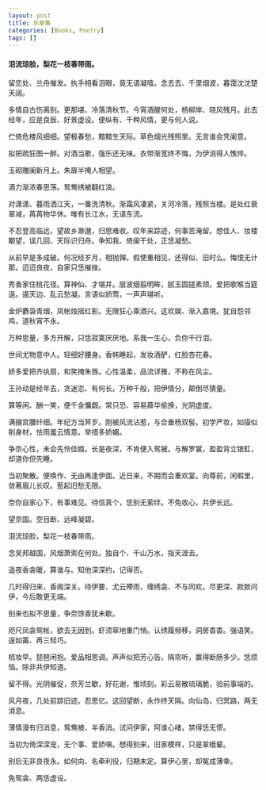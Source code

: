 ```yaml
---
layout: post
title: 乐章集
categories: [Books, Poetry]
tags: []
---
```

#### 泪流琼脸，梨花一枝春带雨。
<!-- more -->
留恋处、兰舟催发。执手相看泪眼，竟无语凝噎。念去去、千里烟波，暮霭沈沈楚天阔。

多情自古伤离别。更那堪、冷落清秋节。今宵酒醒何处，杨柳岸、晓风残月。此去经年，应是良辰、好景虚设。便纵有、千种风情，更与何人说。

伫倚危楼风细细。望极春愁，黯黯生天际。草色烟光残照里。无言谁会凭阑意。

拟把疏狂图一醉。对酒当歌，强乐还无味。衣带渐宽终不悔，为伊消得人憔悴。

玉砌雕阑新月上。朱扉半掩人相望。

酒力渐浓春思荡。鸳鸯绣被翻红浪。

对潇潇、暮雨洒江天，一番洗清秋。渐霜风凄紧，关河冷落，残照当楼。是处红衰翠减，苒苒物华休。唯有长江水，无语东流。

不忍登高临远，望故乡渺邈，归思难收。叹年来踪迹，何事苦淹留。想佳人、妆楼颙望，误几回、天际识归舟。争知我、倚阑干处，正恁凝愁。

从前早是多成破。何况经岁月，相抛嚲。假使重相见，还得似、旧时么。悔恨无计那。迢迢良夜，自家只恁摧挫。

秀香家住桃花径。算神仙、才堪并。层波细翦明眸，腻玉圆搓素颈。爱把歌喉当筵逞。遏天边、乱云愁凝。言语似娇莺，一声声堪听。

金炉麝袅青烟，凤帐烛摇红影。无限狂心乘酒兴。这欢娱、渐入嘉境。犹自怨邻鸡，道秋宵不永。

万种思量，多方开解，只恁寂寞厌厌地。系我一生心，负你千行泪。

世间尤物意中人。轻细好腰身。香帏睡起，发妆酒酽，红脸杏花春。

娇多爱把齐纨扇，和笑掩朱唇。心性温柔，品流详雅，不称在风尘。

王孙动是经年去，贪迷恋、有何长。万种千般，把伊情分，颠倒尽猜量。

算等闲、酬一笑，便千金慵觑。常只恐、容易蕣华偷换，光阴虚度。

满搦宫腰纤细。年纪方当笄岁。刚被风流沾惹，与合垂杨双髻。初学严妆，如描似削身材，怯雨羞云情意。举措多娇媚。

争奈心性，未会先怜佳婿。长是夜深，不肯便入鸳被。与解罗裳，盈盈背立银釭，却道你但先睡。

当初聚散。便唤作、无由再逢伊面。近日来，不期而会重欢宴。向尊前，闲暇里，敛著眉儿长叹。惹起旧愁无限。

奈你自家心下，有事难见。待信真个，恁别无萦绊。不免收心，共伊长远。

望京国。空目断、远峰凝碧。

泪流琼脸，梨花一枝春带雨。

念吴邦越国，风烟萧索在何处。独自个、千山万水，指天涯去。

遥夜香衾暖，算谁与。知他深深约，记得否。

几时得归来，香阁深关。待伊要、尤云殢雨，缠绣衾、不与同欢。尽更深、款款问伊，今后敢更无端。

别来也拟不思量，争奈馀香犹未歇。

咫尺凤衾鸳帐，欲去无因到。虾须窣地重门悄。认绣履频移，洞房杳杳。强语笑。逞如簧、再三轻巧。

梳妆早。琵琶闲抱。爱品相思调。声声似把芳心告。隔帘听，赢得断肠多少。恁烦恼。除非共伊知道。

留不得。光阴催促，奈芳兰歇，好花谢，惟顷刻。彩云易散琉璃脆，验前事端的。

风月夜，几处前踪旧迹。忍思忆。这回望断，永作终天隔。向仙岛，归冥路，两无消息。

薄情漫有归消息，鸳鸯被、半香消。试问伊家，阿谁心绪，禁得恁无憀。

当初为倚深深宠，无个事、爱娇嗔。想得别来，旧家模样，只是翠蛾颦。

别后无非良夜永。如何向、名牵利役，归期未定。算伊心里，却冤成薄幸。

免鸳衾、两恁虚设。
